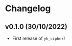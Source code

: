 # Changelog

<!--next-version-placeholder-->

## v0.1.0 (30/10/2022)

- First release of `yh_cipher`!